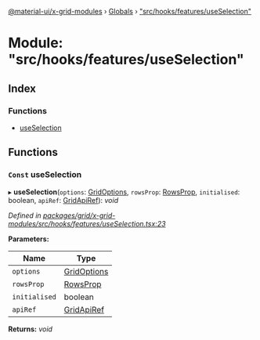 [@material-ui/x-grid-modules](../README.md) › [Globals](../globals.md) › ["src/hooks/features/useSelection"](_src_hooks_features_useselection_.md)

# Module: "src/hooks/features/useSelection"

## Index

### Functions

* [useSelection](_src_hooks_features_useselection_.md#const-useselection)

## Functions

### `Const` useSelection

▸ **useSelection**(`options`: [GridOptions](../interfaces/_src_models_gridoptions_.gridoptions.md), `rowsProp`: [RowsProp](_src_models_rows_.md#rowsprop), `initialised`: boolean, `apiRef`: [GridApiRef](_src_models_gridapiref_.md#gridapiref)): *void*

*Defined in [packages/grid/x-grid-modules/src/hooks/features/useSelection.tsx:23](https://github.com/mui-org/material-ui-x/blob/a679779/packages/grid/x-grid-modules/src/hooks/features/useSelection.tsx#L23)*

**Parameters:**

Name | Type |
------ | ------ |
`options` | [GridOptions](../interfaces/_src_models_gridoptions_.gridoptions.md) |
`rowsProp` | [RowsProp](_src_models_rows_.md#rowsprop) |
`initialised` | boolean |
`apiRef` | [GridApiRef](_src_models_gridapiref_.md#gridapiref) |

**Returns:** *void*
